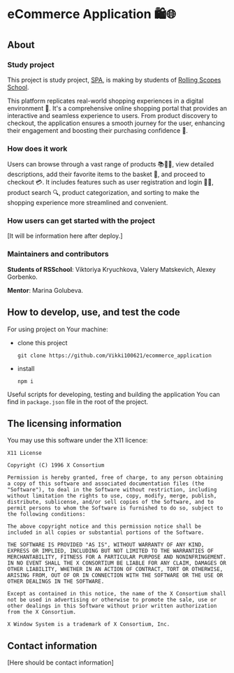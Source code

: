 # eCommerce Application 🛍️🌐

## About

### Study project

This project is study project, [SPA](https://en.wikipedia.org/wiki/Single-page_application), is making by students of [Rolling Scopes School](https://rs.school/).

This platform replicates real-world shopping experiences in a digital environment 🏪. It's a comprehensive online shopping portal that provides an interactive and seamless experience to users. From product discovery to checkout, the application ensures a smooth journey for the user, enhancing their engagement and boosting their purchasing confidence 🚀.

### How does it work

Users can browse through a vast range of products 📚👗👟, view detailed descriptions, add their favorite items to the basket 🛒, and proceed to checkout 💳. It includes features such as user registration and login 📝🔐, product search 🔍, product categorization, and sorting to make the shopping experience more streamlined and convenient.

### How users can get started with the project

[It will be information here after deploy.]

### Maintainers and contributors

**Students of RSSchool**: Viktoriya Kryuchkova, Valery Matskevich, Alexey Gorbenko.

**Mentor**: Marina Golubeva.

## How to develop, use, and test the code

For using project on Your machine:
- clone this project
  ```
  git clone https://github.com/Vikki100621/ecommerce_application
  ```

- install
  ```
  npm i
  ```

Useful scripts for developing, testing and building the application You can find in `package.json` file in the root of the project.

## The licensing information

You may use this software under the X11 licence:

```
X11 License

Copyright (C) 1996 X Consortium

Permission is hereby granted, free of charge, to any person obtaining a copy of this software and associated documentation files (the "Software"), to deal in the Software without restriction, including without limitation the rights to use, copy, modify, merge, publish, distribute, sublicense, and/or sell copies of the Software, and to permit persons to whom the Software is furnished to do so, subject to the following conditions:

The above copyright notice and this permission notice shall be included in all copies or substantial portions of the Software.

THE SOFTWARE IS PROVIDED "AS IS", WITHOUT WARRANTY OF ANY KIND, EXPRESS OR IMPLIED, INCLUDING BUT NOT LIMITED TO THE WARRANTIES OF MERCHANTABILITY, FITNESS FOR A PARTICULAR PURPOSE AND NONINFRINGEMENT. IN NO EVENT SHALL THE X CONSORTIUM BE LIABLE FOR ANY CLAIM, DAMAGES OR OTHER LIABILITY, WHETHER IN AN ACTION OF CONTRACT, TORT OR OTHERWISE, ARISING FROM, OUT OF OR IN CONNECTION WITH THE SOFTWARE OR THE USE OR OTHER DEALINGS IN THE SOFTWARE.

Except as contained in this notice, the name of the X Consortium shall not be used in advertising or otherwise to promote the sale, use or other dealings in this Software without prior written authorization from the X Consortium.

X Window System is a trademark of X Consortium, Inc.
```

## Contact information

[Here should be contact information]